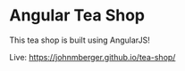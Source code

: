 # Angular Tea Shop

This tea shop is built using AngularJS!

Live: https://johnmberger.github.io/tea-shop/
